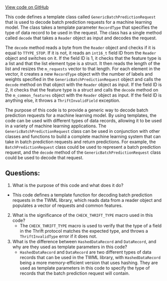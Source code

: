 [View code on GitHub](https://github.com/misbahsy/the-algorithm/twml/libtwml/src/lib/BatchPredictionRequest.cpp)

This code defines a template class called `GenericBatchPredictionRequest` that is used to decode batch prediction requests for a machine learning model. The class takes a template parameter `RecordType` that specifies the type of data record to be used in the request. The class has a single method called `decode` that takes a `Reader` object as input and decodes the request.

The `decode` method reads a byte from the `Reader` object and checks if it is equal to `TTYPE_STOP`. If it is not, it reads an `int16_t` field ID from the `Reader` object and switches on it. If the field ID is 1, it checks that the feature type is a list and that the list element type is a struct. It then reads the length of the list and resizes the `m_requests` vector to that length. For each element in the vector, it creates a new `RecordType` object with the number of labels and weights specified in the `GenericBatchPredictionRequest` object and calls the `decode` method on that object with the `Reader` object as input. If the field ID is 2, it checks that the feature type is a struct and calls the `decode` method on the `m_common_features` object with the `Reader` object as input. If the field ID is anything else, it throws a `ThriftInvalidField` exception.

The purpose of this code is to provide a generic way to decode batch prediction requests for a machine learning model. By using templates, the code can be used with different types of data records, allowing it to be used in a variety of machine learning applications. The `GenericBatchPredictionRequest` class can be used in conjunction with other classes and functions to build a complete machine learning system that can take in batch prediction requests and return predictions. For example, the `BatchPredictionRequest` class could be used to represent a batch prediction request, and the `decode` method of the `GenericBatchPredictionRequest` class could be used to decode that request.
## Questions: 
 1. What is the purpose of this code and what does it do?
   - This code defines a template function for decoding batch prediction requests in the TWML library, which reads data from a reader object and populates a vector of requests and common features.
2. What is the significance of the `CHECK_THRIFT_TYPE` macro used in this code?
   - The `CHECK_THRIFT_TYPE` macro is used to verify that the type of a field in the Thrift protocol matches the expected type, and throws a `ThriftInvalidType` error if it does not.
3. What is the difference between `HashedDataRecord` and `DataRecord`, and why are they used as template parameters in this code?
   - `HashedDataRecord` and `DataRecord` are two different types of data records that can be used in the TWML library, with `HashedDataRecord` being a more memory-efficient version that uses hashing. They are used as template parameters in this code to specify the type of records that the batch prediction request will contain.